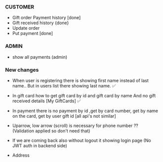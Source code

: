 ### CUSTOMER

- Gift order Payment history [done]
- Gift received history {done}
- Update order
- Put payment [done]

### ADMIN

- show all payments (admin)

### New changes

- When user is registering there is showing first name instead of last name.. But in users list there showing last name. ✅

- In gift card how to get gift card by id and gift card by name And no gift received details [My GiftCards] ✅

- In payment there is no payment by id ,get by card number, get by name on the card, get by user gift id [all api's not similar]

- Uparrow, low arrow (scroll) is necessary for phone number ?? (Validation applied so don't need that)

- If we are coming back also without logout it showing login page (No JWT auth in backend side)
- Address
